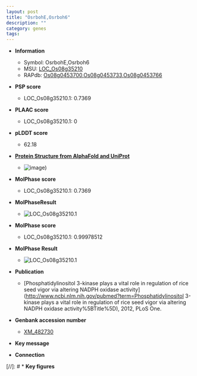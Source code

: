 ```yaml
---
layout: post
title: "OsrbohE,Osrboh6"
description: ""
category: genes
tags: 
---
```


* **Information**  
    + Symbol: OsrbohE,Osrboh6  
    + MSU: [LOC_Os08g35210](http://rice.plantbiology.msu.edu/cgi-bin/ORF_infopage.cgi?orf=LOC_Os08g35210)  
    + RAPdb: [Os08g0453700](http://rapdb.dna.affrc.go.jp/viewer/gbrowse_details/irgsp1?name=Os08g0453700),[Os08g0453733](http://rapdb.dna.affrc.go.jp/viewer/gbrowse_details/irgsp1?name=Os08g0453733),[Os08g0453766](http://rapdb.dna.affrc.go.jp/viewer/gbrowse_details/irgsp1?name=Os08g0453766)  

* **PSP score**  
    + LOC_Os08g35210.1: 0.7369 

* **PLAAC score**  
    + LOC_Os08g35210.1: 0 

* **pLDDT score**
    + 62.18

* **[Protein Structure from AlphaFold and UniProt](https://www.uniprot.org/uniprotkb/Q0J595/entry#structure)**
    + ![image](https://ricepsp.github.io/images/Q0/AF-Q0J595-F1.png))

* **MolPhase score**
    + LOC_Os08g35210.1: 0.7369

* **MolPhaseResult**
    + ![LOC_Os08g35210.1](https://ricepsp.github.io/pictures/LOC_Os08g/LOC_Os08g35210.1.png)

* **MolPhase score**
    + LOC_Os08g35210.1: 0.99978512

* **MolPhase Result**
    + ![LOC_Os08g35210.1](https://304243504.github.io/Pictures/LOC_Os08g/LOC_Os08g35210.1.png)

* **Publication**  
    + [Phosphatidylinositol 3-kinase plays a vital role in regulation of rice seed vigor via altering NADPH oxidase activity](http://www.ncbi.nlm.nih.gov/pubmed?term=Phosphatidylinositol 3-kinase plays a vital role in regulation of rice seed vigor via altering NADPH oxidase activity%5BTitle%5D), 2012, PLoS One.

* **Genbank accession number**  
    + [XM_482730](http://www.ncbi.nlm.nih.gov/nuccore/XM_482730)

* **Key message**  

* **Connection**  

[//]: # * **Key figures**  


